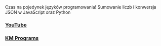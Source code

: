 Czas na pojedynek języków programowania! Sumowanie liczb i konwersja JSON w JavaScript oraz Python

### [YouTube](https://youtu.be/LNf-Sm88TMg)
### [KM Programs](https://km-programs.pl/)
